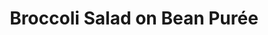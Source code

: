 ---
title: Broccoli Salad on Bean Purée
source: An Annabel Langbein recipe that was a massive winner with our Christmas dinner!
tags: ["dinner", "salad"]
imgFile: 'broccoli-salad-on-bean-puree.jpg'
ingredients:
  - SALAD
  - 2 heads broccoli, cut into florets
  - 200g green beans, trimmed
  - 1 cup edamame beans (or peas)
  - 2 tbsp olive oil
  - 1 long green chilli, finely chopped
  - 1 tsp ground cumin
  - 1/2 cup toasted almonds, chopped
  - 1 tsp black sesame seeds (optional)
  - MOROCCAN BEAN PUREE
  - 2 x 400g cans white beans, rinsed and drained
  - 2 cloves garlic, crushed
  - 3 tbsp tahini
  - 2 tbsp olive oil
  - Zest of 1 lemon
  - 1/4 cup lemon juice
  - 1/4 cup water
  - Salt & pepper to taste
method:
  - Make the bean purée - Combine all purée ingredients in a food processor and blend until smooth and creamy. Set aside.
  - Blanch the vegetables - Steam or boil broccoli and green beans for 2 minutes. Add edamame beans and cook for 1 more minute. Rinse under cold water and drain well.
  - Flavour the veg - In the same pot (now empty), heat olive oil, chilli, and cumin for a few seconds until fragrant. Remove from heat, add the blanched vegetables, and toss to coat.
  - Assemble - Spread the bean purée onto a platter. Top with the warm vegetable mix, then sprinkle with chopped toasted almonds and black sesame seeds (if using).
---